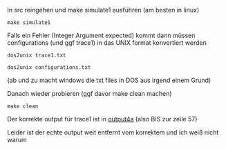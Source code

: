 In src reingehen und make simulate1 ausführen (am besten in linux)
```
make simulate1 
```
Falls ein Fehler (Integer Argument expected) kommt dann müssen configurations (und ggf trace1) in das UNIX format konvertiert werden
```
dos2unix trace1.txt
``` 
```
dos2unix configurations.txt
```
(ab und zu macht windows die txt files in DOS aus irgend einem Grund)

Danach wieder probieren (ggf davor make clean machen)
```
make clean
``` 

Der korrekte output für trace1 ist in [output4a](https://github.com/georggunia/Prak4/blob/14a488ef239859f1c1d40ba08db6552d93fb065c/src/output4a.txt#L1-L56) (also BIS zur zeile 57) 

Leider ist der echte output weit entfernt vom korrektem und ich weiß nicht warum

